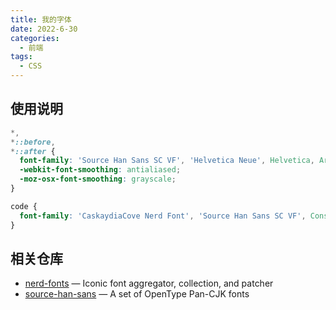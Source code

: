 ```yaml
---
title: 我的字体
date: 2022-6-30
categories:
  - 前端
tags:
  - CSS
---
```


## 使用说明

```css
*,
*::before,
*::after {
  font-family: 'Source Han Sans SC VF', 'Helvetica Neue', Helvetica, Arial, sans-serif;
  -webkit-font-smoothing: antialiased;
  -moz-osx-font-smoothing: grayscale;
}

code {
  font-family: 'CaskaydiaCove Nerd Font', 'Source Han Sans SC VF', Consolas, monaco, monospace;
}
```

## 相关仓库

- [nerd-fonts](https://github.com/ryanoasis/nerd-fonts) — Iconic font aggregator, collection, and patcher
- [source-han-sans](https://github.com/adobe-fonts/source-han-sans) — A set of OpenType Pan-CJK fonts
